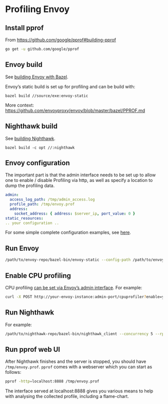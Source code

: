 # Profiling Envoy

## Install pprof

From https://github.com/google/pprof#building-pprof

```bash
go get -u github.com/google/pprof
```

## Envoy build

See [building Envoy with Bazel](https://github.com/envoyproxy/envoy/tree/master/bazel#building-envoy-with-bazel).

Envoy’s static build is set up for profiling and can be build with:

```
bazel build //source/exe:envoy-static
```

More context: https://github.com/envoyproxy/envoy/blob/master/bazel/PPROF.md

## Nighthawk build

See [building Nighthawk](https://github.com/envoyproxy/nighthawk#nighthawk).

```
bazel build -c opt //:nighthawk
```

## Envoy configuration

The important part is that the admin interface needs to be set up to allow one to enable / disable
Profiling via http, as well as specify a location to dump the profiling data.

``` yaml
admin:
  access_log_path: /tmp/admin_access.log
  profile_path: /tmp/envoy.prof
  address:
    socket_address: { address: $server_ip, port_value: 0 }
static_resources:
.. your configuration ..
```

For some simple complete configuration examples, see [here](test/integration/configurations).

## Run Envoy

```bash
/path/to/envoy-repo/bazel-bin/envoy-static --config-path /path/to/envoy-config.yaml
```

## Enable CPU profiling

CPU profiling [can be set via Envoy’s admin interface](https://www.envoyproxy.io/docs/envoy/latest/operations/admin#post--cpuprofiler).
For example:

```bash
curl -X POST http://your-envoy-instance:admin-port/cpuprofiler?enable=y
```

## Run Nighthawk

For example:

```bash
/path/to/nighthawk-repo/bazel-bin/nighthawk_client --concurrency 5 --rps 10000 --duration 30 http://envoy-cluster-host:envoy-cluster-port
```


## Run pprof web UI

After Nighthawk finishes and the server is stopped, you should have `/tmp/envoy.prof`.
`pprof` comes with a webserver which you can start as follows:

```bash
pprof -http=localhost:8888 /tmp/envoy.prof
```

The interface served at localhost:8888 gives you various means to help with analysing the collected profile, including a flame-chart.

